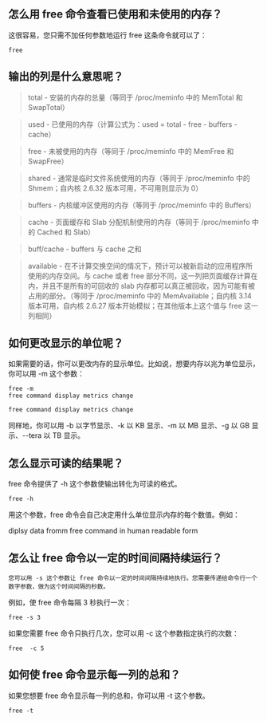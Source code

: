 ## 怎么用 free 命令查看已使用和未使用的内存？
这很容易，您只需不加任何参数地运行 free 这条命令就可以了：
```
free
```


## 输出的列是什么意思呢？

> total - 安装的内存的总量（等同于 /proc/meminfo 中的 MemTotal 和 SwapTotal）

> used - 已使用的内存（计算公式为：used = total - free - buffers - cache）

> free - 未被使用的内存（等同于 /proc/meminfo 中的 MemFree 和 SwapFree）

> shared - 通常是临时文件系统使用的内存（等同于 /proc/meminfo 中的 Shmem；自内核 2.6.32 版本可用，不可用则显示为 0）

> buffers - 内核缓冲区使用的内存（等同于 /proc/meminfo 中的 Buffers）

> cache - 页面缓存和 Slab 分配机制使用的内存（等同于 /proc/meminfo 中的 Cached 和 Slab）

> buff/cache - buffers 与 cache 之和

> available - 在不计算交换空间的情况下，预计可以被新启动的应用程序所使用的内存空间。与 cache 或者 free 部分不同，这一列把页面缓存计算在内，并且不是所有的可回收的 slab 内存都可以真正被回收，因为可能有被占用的部分。（等同于 /proc/meminfo 中的 MemAvailable；自内核 3.14 版本可用，自内核 2.6.27 版本开始模拟；在其他版本上这个值与 free 这一列相同）

## 如何更改显示的单位呢？

如果需要的话，你可以更改内存的显示单位。比如说，想要内存以兆为单位显示，你可以用 -m 这个参数：
```
free -m
free command display metrics change

free command display metrics change
```
同样地，你可以用 -b 以字节显示、-k 以 KB 显示、-m 以 MB 显示、-g 以 GB 显示、--tera 以 TB 显示。

## 怎么显示可读的结果呢？
free 命令提供了 -h 这个参数使输出转化为可读的格式。
```
free -h
```
用这个参数，free 命令会自己决定用什么单位显示内存的每个数值。例如：

diplsy data fromm free command in human readable form

## 怎么让 free 命令以一定的时间间隔持续运行？
```
您可以用 -s 这个参数让 free 命令以一定的时间间隔持续地执行。您需要传递给命令行一个数字参数，做为这个时间间隔的秒数。
```
例如，使 free 命令每隔 3 秒执行一次：
```
free -s 3
```

如果您需要 free 命令只执行几次，您可以用 -c 这个参数指定执行的次数：
```
free  -c 5
```


## 如何使 free 命令显示每一列的总和？
如果您想要 free 命令显示每一列的总和，你可以用 -t 这个参数。
```
free -t
```

